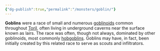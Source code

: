 ```yaml
---
{"dg-publish":true,"permalink":"/monsters/goblin/"}
---
```


**Goblins** were a race of small and numerous [goblinoids](https://forgottenrealms.fandom.com/wiki/Goblinoid "Goblinoid") common throughout [Toril](https://forgottenrealms.fandom.com/wiki/Toril "Toril"), often living in underground caverns near the surface known as lairs. The race was often, though not always, dominated by other goblinoids, most commonly [hobgoblins](https://forgottenrealms.fandom.com/wiki/Hobgoblin "Hobgoblin"). Goblins may have, in fact, been initially created by this related race to serve as scouts and infiltrators.